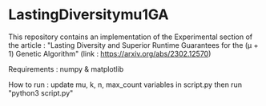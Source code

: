 # LastingDiversitymu1GA
This repository contains an implementation of the Experimental section of the article : 
"Lasting Diversity and Superior Runtime Guarantees for the (μ + 1) Genetic Algorithm" (link : https://arxiv.org/abs/2302.12570)

Requirements : 
	numpy 
 	 & matplotlib
  
How to run : 
	update mu, k, n, max_count variables in script.py then run 
 	"python3 script.py"
